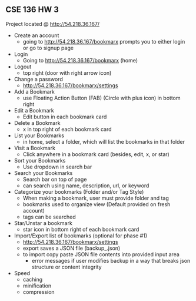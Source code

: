 ## CSE 136 HW 3

Project located @ http://54.218.36.167/

- Create an account
  - going to http://54.218.36.167/bookmarx prompts you to either login or go to signup page
- Login
  - Going to http://54.218.36.167/bookmarx (home)
- Logout
  - top right (door with right arrow icon) 
- Change a password
  - http://54.218.36.167/bookmarx/settings 
- Add a Bookmark
  - use Floating Action Button (FAB) (Circle with plus icon) in bottom right
- Edit a Bookmark
  - Edit button in each bookmark card
- Delete a Bookmark
  - x in top right of each bookmark card
- List your Bookmarks
  - in home, select a folder, which will list the bookmarks in that folder
- Visit a Bookmark
  - Click anywhere in a bookmark card (besides, edit, x, or star)
- Sort your Bookmarks
  - Use dropdown in search bar
- Search your Bookmarks
  - Search bar on top of page
  - can search using name, description, url, or keyword
- Categorize your bookmarks (Folder and/or Tag Style)
  - When making a bookmark, user must provide folder and tag
  - bookmarks used to organize view (Default provided on fresh account)
  - tags can be searched
- Star/Unstar a bookmark
  - star icon in bottom right of each bookmark card
- Import/Export list of bookmarks (optional for phase #1)
  - http://54.218.36.167/bookmarx/settings
  - export saves a JSON file (backup_<datestamp>.json)
  - to import copy paste JSON file contents into provided input area
    - error messages if user modifies backup in a way that breaks json structure or content integrity 
- Speed
  - caching 
  - minification
  - compression 



